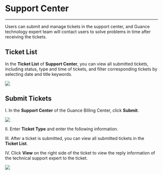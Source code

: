 # Support Center
---

Users can submit and manage tickets in the support center, and Guance technology expert team will contact users to solve problems in time after receiving the tickets.

## Ticket List

In the **Ticket List** of **Support Center**, you can view all submitted tickets, including status, type and time of tickets, and filter corresponding tickets by selecting date and title keywords.

![](../img/11.support_3.png)


## Submit Tickets

I. In the **Support Center** of the Guance Billing Center, click **Submit**.

![](../img/11.support_1.png)

II. Enter **Ticket Type** and enter the following information.

III. After a ticket is submitted, you can view all submitted tickets in the **Ticket List**.


IV. Click **View** on the right side of the ticket to view the reply information of the technical support expert to the ticket.

![](../img/11.support_4.png)






